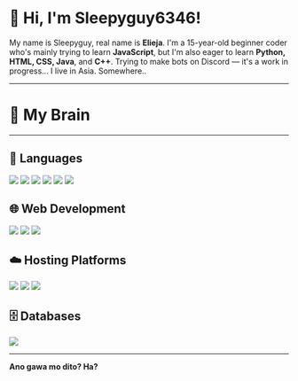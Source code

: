 <h1>👋 Hi, I'm Sleepyguy6346!</h1>

<p>
My name is Sleepyguy, real name is <strong>Elieja</strong>. I'm a 15-year-old beginner coder who's mainly trying to learn <strong>JavaScript</strong>, 
but I'm also eager to learn <strong>Python, HTML, CSS, Java</strong>, and <strong>C++</strong>.  
Trying to make bots on Discord — it's a work in progress...  
I live in Asia. Somewhere..
</p>

<hr>

<h1>🧠 My Brain</h1>
<hr>

<h2>💬 Languages</h2>
<p>
  <img src="https://img.shields.io/badge/JavaScript-F7DF1E?style=for-the-badge&logo=javascript&logoColor=black" />
  <img src="https://img.shields.io/badge/Python-3776AB?style=for-the-badge&logo=python&logoColor=white" />
  <img src="https://img.shields.io/badge/HTML5-E34F26?style=for-the-badge&logo=html5&logoColor=white" />
  <img src="https://img.shields.io/badge/CSS3-1572B6?style=for-the-badge&logo=css3&logoColor=white" />
  <img src="https://img.shields.io/badge/Java-ED8B00?style=for-the-badge&logo=java&logoColor=white" />
  <img src="https://img.shields.io/badge/C++-00599C?style=for-the-badge&logo=c%2B%2B&logoColor=white" />
</p>

<h2>🌐 Web Development</h2>
<p>
  <img src="https://img.shields.io/badge/HTML5-orange?style=for-the-badge&logo=html5&logoColor=white" />
  <img src="https://img.shields.io/badge/CSS3-blue?style=for-the-badge&logo=css3&logoColor=white" />
  <img src="https://img.shields.io/badge/JavaScript-yellow?style=for-the-badge&logo=javascript&logoColor=black" />
</p>

<h2>☁️ Hosting Platforms</h2>
<p>
  <img src="https://img.shields.io/badge/Render-000000?style=for-the-badge&logo=render&logoColor=white" />
  <img src="https://img.shields.io/badge/GitHub%20Pages-181717?style=for-the-badge&logo=github&logoColor=white" />
  <img src="https://img.shields.io/badge/UptimeRobot-3eaaaf?style=for-the-badge&logo=uptime-robot&logoColor=white" />
</p>

<h2>🗄️ Databases</h2>
<p>
  <img src="https://img.shields.io/badge/SQLite-07405E?style=for-the-badge&logo=sqlite&logoColor=white" />
</p>

<hr>

<p><strong>Ano gawa mo dito? Ha?</strong></p>
